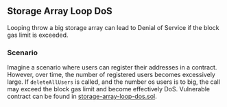 ## Storage Array Loop DoS
Looping throw a big storage array can lead to Denial of Service if the block gas limit is exceeded.

### Scenario
Imagine a scenario where users can register their addresses in a contract. However, over time, the number of registered users becomes excessively large. If `deleteAllUsers` is called, and the number os users is to big, the call may exceed the block gas limit and become effectively DoS. Vulnerable contract can be found in [storage-array-loop-dos.sol](storage-array-loop-dos.sol).